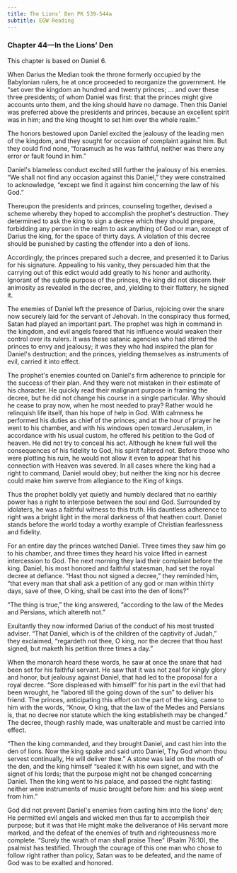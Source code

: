 ```yaml
---
title: The Lions’ Den PK 539-544a
subtitle: EGW Reading
---
```


### Chapter 44—In the Lions’ Den

This chapter is based on Daniel 6.

When Darius the Median took the throne formerly occupied by the Babylonian rulers, he at once proceeded to reorganize the government. He “set over the kingdom an hundred and twenty princes; ... and over these three presidents; of whom Daniel was first: that the princes might give accounts unto them, and the king should have no damage. Then this Daniel was preferred above the presidents and princes, because an excellent spirit was in him; and the king thought to set him over the whole realm.”

The honors bestowed upon Daniel excited the jealousy of the leading men of the kingdom, and they sought for occasion of complaint against him. But they could find none, “forasmuch as he was faithful, neither was there any error or fault found in him.”

Daniel's blameless conduct excited still further the jealousy of his enemies. “We shall not find any occasion against this Daniel,” they were constrained to acknowledge, “except we find it against him concerning the law of his God.”

Thereupon the presidents and princes, counseling together, devised a scheme whereby they hoped to accomplish the prophet's destruction. They determined to ask the king to sign a decree which they should prepare, forbidding any person in the realm to ask anything of God or man, except of Darius the king, for the space of thirty days. A violation of this decree should be punished by casting the offender into a den of lions.

Accordingly, the princes prepared such a decree, and presented it to Darius for his signature. Appealing to his vanity, they persuaded him that the carrying out of this edict would add greatly to his honor and authority. Ignorant of the subtle purpose of the princes, the king did not discern their animosity as revealed in the decree, and, yielding to their flattery, he signed it.

The enemies of Daniel left the presence of Darius, rejoicing over the snare now securely laid for the servant of Jehovah. In the conspiracy thus formed, Satan had played an important part. The prophet was high in command in the kingdom, and evil angels feared that his influence would weaken their control over its rulers. It was these satanic agencies who had stirred the princes to envy and jealousy; it was they who had inspired the plan for Daniel's destruction; and the princes, yielding themselves as instruments of evil, carried it into effect.

The prophet's enemies counted on Daniel's firm adherence to principle for the success of their plan. And they were not mistaken in their estimate of his character. He quickly read their malignant purpose in framing the decree, but he did not change his course in a single particular. Why should he cease to pray now, when he most needed to pray? Rather would he relinquish life itself, than his hope of help in God. With calmness he performed his duties as chief of the princes; and at the hour of prayer he went to his chamber, and with his windows open toward Jerusalem, in accordance with his usual custom, he offered his petition to the God of heaven. He did not try to conceal his act. Although he knew full well the consequences of his fidelity to God, his spirit faltered not. Before those who were plotting his ruin, he would not allow it even to appear that his connection with Heaven was severed. In all cases where the king had a right to command, Daniel would obey; but neither the king nor his decree could make him swerve from allegiance to the King of kings.

Thus the prophet boldly yet quietly and humbly declared that no earthly power has a right to interpose between the soul and God. Surrounded by idolaters, he was a faithful witness to this truth. His dauntless adherence to right was a bright light in the moral darkness of that heathen court. Daniel stands before the world today a worthy example of Christian fearlessness and fidelity.

For an entire day the princes watched Daniel. Three times they saw him go to his chamber, and three times they heard his voice lifted in earnest intercession to God. The next morning they laid their complaint before the king. Daniel, his most honored and faithful statesman, had set the royal decree at defiance. “Hast thou not signed a decree,” they reminded him, “that every man that shall ask a petition of any god or man within thirty days, save of thee, O king, shall be cast into the den of lions?”

“The thing is true,” the king answered, “according to the law of the Medes and Persians, which altereth not.”

Exultantly they now informed Darius of the conduct of his most trusted adviser. “That Daniel, which is of the children of the captivity of Judah,” they exclaimed, “regardeth not thee, O king, nor the decree that thou hast signed, but maketh his petition three times a day.”

When the monarch heard these words, he saw at once the snare that had been set for his faithful servant. He saw that it was not zeal for kingly glory and honor, but jealousy against Daniel, that had led to the proposal for a royal decree. “Sore displeased with himself” for his part in the evil that had been wrought, he “labored till the going down of the sun” to deliver his friend. The princes, anticipating this effort on the part of the king, came to him with the words, “Know, O king, that the law of the Medes and Persians is, that no decree nor statute which the king establisheth may be changed.” The decree, though rashly made, was unalterable and must be carried into effect.

“Then the king commanded, and they brought Daniel, and cast him into the den of lions. Now the king spake and said unto Daniel, Thy God whom thou servest continually, He will deliver thee.” A stone was laid on the mouth of the den, and the king himself “sealed it with his own signet, and with the signet of his lords; that the purpose might not be changed concerning Daniel. Then the king went to his palace, and passed the night fasting: neither were instruments of music brought before him: and his sleep went from him.”

God did not prevent Daniel's enemies from casting him into the lions’ den; He permitted evil angels and wicked men thus far to accomplish their purpose; but it was that He might make the deliverance of His servant more marked, and the defeat of the enemies of truth and righteousness more complete. “Surely the wrath of man shall praise Thee” (Psalm 76:10), the psalmist has testified. Through the courage of this one man who chose to follow right rather than policy, Satan was to be defeated, and the name of God was to be exalted and honored.